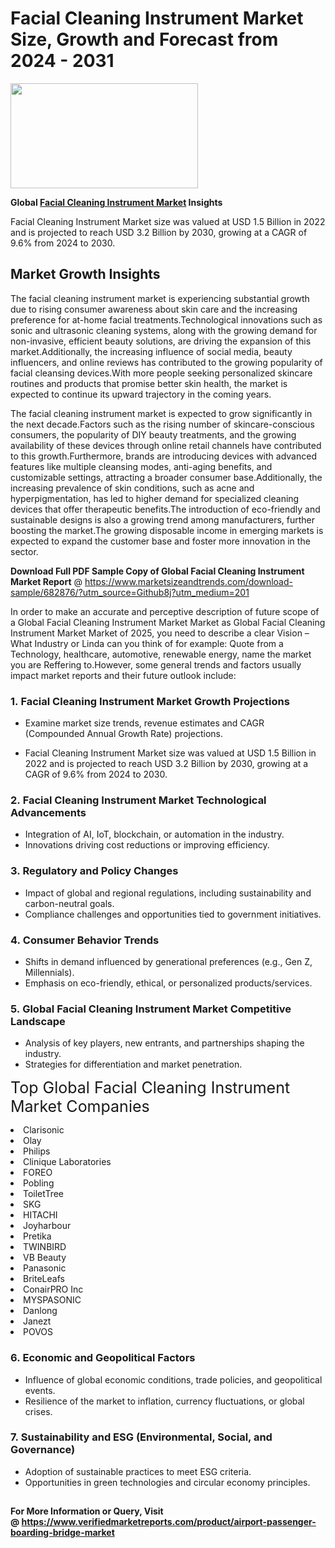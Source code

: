 <H1>Facial Cleaning Instrument Market Size, Growth and Forecast from 2024 - 2031</H1><img class="aligncenter size-medium wp-image-584254" src="https://thirdeyenews.in/wp-content/uploads/2024/09/Global-Market-Research-300x168.jpeg" alt="" width="300" height="168" /><p><strong>Global&nbsp;<a href="https://www.marketsizeandtrends.com/download-sample/682876/?utm_source=Github8j?utm_medium=201">Facial Cleaning Instrument Market</a> Insights</strong></p><p>Facial Cleaning Instrument Market size was valued at USD 1.5 Billion in 2022 and is projected to reach USD 3.2 Billion by 2030, growing at a CAGR of 9.6% from 2024 to 2030.</p><p><h2>Market Growth Insights</h2> <p>The facial cleaning instrument market is experiencing substantial growth due to rising consumer awareness about skin care and the increasing preference for at-home facial treatments.Technological innovations such as sonic and ultrasonic cleaning systems, along with the growing demand for non-invasive, efficient beauty solutions, are driving the expansion of this market.Additionally, the increasing influence of social media, beauty influencers, and online reviews has contributed to the growing popularity of facial cleansing devices.With more people seeking personalized skincare routines and products that promise better skin health, the market is expected to continue its upward trajectory in the coming years.</p> <p>The facial cleaning instrument market is expected to grow significantly in the next decade.Factors such as the rising number of skincare-conscious consumers, the popularity of DIY beauty treatments, and the growing availability of these devices through online retail channels have contributed to this growth.Furthermore, brands are introducing devices with advanced features like multiple cleansing modes, anti-aging benefits, and customizable settings, attracting a broader consumer base.Additionally, the increasing prevalence of skin conditions, such as acne and hyperpigmentation, has led to higher demand for specialized cleaning devices that offer therapeutic benefits.The introduction of eco-friendly and sustainable designs is also a growing trend among manufacturers, further boosting the market.The growing disposable income in emerging markets is expected to expand the customer base and foster more innovation in the sector.<p><span class=""><strong>Download Full PDF Sample Copy of Global Facial Cleaning Instrument Market Report</strong> @ <a href="https://www.marketsizeandtrends.com/download-sample/682876/?utm_source=Github8j?utm_medium=201" target="_blank">https://www.marketsizeandtrends.com/download-sample/682876/?utm_source=Github8j?utm_medium=201</a></span></p><p>In order to make an accurate and perceptive description of future scope of a Global&nbsp;Facial Cleaning Instrument Market Market as Global&nbsp;Facial Cleaning Instrument Market Market of 2025, you need to describe a clear Vision &ndash; What Industry or Linda can you think of for example: Quote from a Technology, healthcare, automotive, renewable energy, name the market you are Reffering to.However, some general trends and factors usually impact market reports and their future outlook include:</p><h3>1.&nbsp;<strong>Facial Cleaning Instrument Market Growth Projections</strong></h3><ul><li>Examine market size trends, revenue estimates and CAGR (Compounded Annual Growth Rate) projections.</li><li><p>Facial Cleaning Instrument Market size was valued at USD 1.5 Billion in 2022 and is projected to reach USD 3.2 Billion by 2030, growing at a CAGR of 9.6% from 2024 to 2030.</p></li></ul><h3>2.&nbsp;<strong>Facial Cleaning Instrument Market Technological Advancements</strong></h3><ul><li>Integration of AI, IoT, blockchain, or automation in the industry.</li><li>Innovations driving cost reductions or improving efficiency.</li></ul><h3>3.&nbsp;<strong>Regulatory and Policy Changes</strong></h3><ul><li>Impact of global and regional regulations, including sustainability and carbon-neutral goals.</li><li>Compliance challenges and opportunities tied to government initiatives.</li></ul><h3>4.&nbsp;<strong>Consumer Behavior Trends</strong></h3><ul><li>Shifts in demand influenced by generational preferences (e.g., Gen Z, Millennials).</li><li>Emphasis on eco-friendly, ethical, or personalized products/services.</li></ul><h3>5.&nbsp;<strong>Global Facial Cleaning Instrument Market Competitive Landscape</strong></h3><ul><li>Analysis of key players, new entrants, and partnerships shaping the industry.</li><li>Strategies for differentiation and market penetration.</li></ul><p data-pm-slice="1 1 []"><span style="color: inherit; font-family: inherit; font-size: 25px;">Top Global Facial Cleaning Instrument Market Companies</span></p><div class="" data-test-id=""><p><li> Clarisonic</li><li> Olay</li><li> Philips</li><li> Clinique Laboratories</li><li> FOREO</li><li> Pobling</li><li> ToiletTree</li><li> SKG</li><li> HITACHI</li><li> Joyharbour</li><li> Pretika</li><li> TWINBIRD</li><li> VB Beauty</li><li> Panasonic</li><li> BriteLeafs</li><li> ConairPRO Inc</li><li> MYSPASONIC</li><li> Danlong</li><li> Janezt</li><li> POVOS</li></p></div><h3>6.&nbsp;<strong>Economic and Geopolitical Factors</strong></h3><ul><li>Influence of global economic conditions, trade policies, and geopolitical events.</li><li>Resilience of the market to inflation, currency fluctuations, or global crises.</li></ul><h3>7.&nbsp;<strong>Sustainability and ESG (Environmental, Social, and Governance)</strong></h3><ul><li>Adoption of sustainable practices to meet ESG criteria.</li><li>Opportunities in green technologies and circular economy principles.</li></ul><h2><strong style="font-size: 14px;">For More Information or Query, Visit @&nbsp;</strong><a style="background-color: #ffffff; font-size: 14px;" href="https://www.marketsizeandtrends.com/report/facial-cleaning-instrument-market/" target="_blank">https://www.verifiedmarketreports.com/product/airport-passenger-boarding-bridge-market</a></h2>